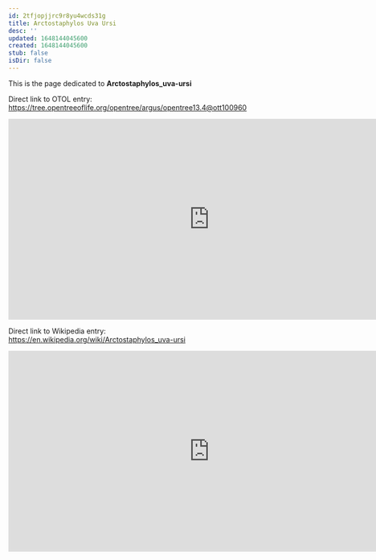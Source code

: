 ```yaml
---
id: 2tfjopjjrc9r8yu4wcds31g
title: Arctostaphylos Uva Ursi
desc: ''
updated: 1648144045600
created: 1648144045600
stub: false
isDir: false
---
```

This is the page dedicated to **Arctostaphylos_uva-ursi**


Direct link to OTOL entry: https://tree.opentreeoflife.org/opentree/argus/opentree13.4@ott100960



<html>
    <body>
    <iframe src="https://tree.opentreeoflife.org/opentree/argus/opentree13.4@ott100960"
    width="800" height="400" frameborder="0" allowfullscreen> </iframe>
    </body>
</html>
    


Direct link to Wikipedia entry: https://en.wikipedia.org/wiki/Arctostaphylos_uva-ursi



<html>
    <body>
    <iframe src="https://en.wikipedia.org/wiki/Arctostaphylos_uva-ursi"
    width="800" height="400" frameborder="0" allowfullscreen> </iframe>
    </body>
</html>
    
